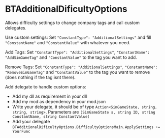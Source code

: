 # BTAdditionalDificultyOptions

Allows difficulty settings to change company tags and call custom delegates.

Use custom settings:
Set `"ConstantType": "AdditionalSettings"` and fill `"ConstantName"` and `"ConstantValue"` with whatever you need.

Add Tags:
Set `"ConstantType": "AdditionalSettings"`, `"ConstantName": "AddSimGameTag"` and `"ConstantValue"` to the tag you want to add.

Remove Tags:
Set `"ConstantType": "AdditionalSettings"`, `"ConstantName": "RemoveSimGameTag"` and `"ConstantValue"` to the tag you want to remove (does nothing if the tag isnt there).

Add delegate to handle custom options:
- Add my dll as requirement in your dll
- Add my mod as dependency in your mod.json
- Write your delegate, it should be of type `Action<SimGameState, string, string, string>`, Parameters are `(SimGameState s, string ID, string ConstantName, string ConstantValue)`
- Add your delegate `BTAdditionalDificultyOptions.DifficultyOptionsMain.ApplySettings += YourFunc`
